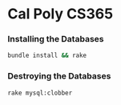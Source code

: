 Cal Poly CS365
===============

### Installing the Databases

```bash
bundle install && rake
```

### Destroying the Databases

```bash
rake mysql:clobber
```
